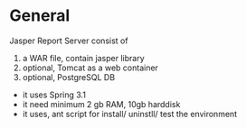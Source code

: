 
General
=======

Jasper Report Server consist of

1. a WAR file, contain jasper library
2. optional, Tomcat as a web container
3. optional, PostgreSQL DB

 
+ it uses Spring 3.1
+ it need minimum 2 gb RAM, 10gb harddisk
+ it uses, ant script for install/ uninstll/ test the environment